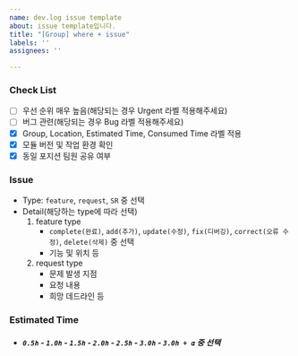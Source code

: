 ```yaml
---
name: dev.log issue template
about: issue template입니다.
title: "[Group] where + issue"
labels: ''
assignees: ''

---
```


### Check List
- [ ] 우선 순위 매우 높음(해당되는 경우 Urgent 라벨 적용해주세요)
- [ ] 버그 관련(해당되는 경우 Bug 라벨 적용해주세요)
- [x] Group, Location, Estimated Time, Consumed Time 라벨 적용
- [x] 모듈 버전 및 작업 환경 확인
- [x] 동일 포지션 팀원 공유 여부
 
### Issue
- Type: `feature`, `request`, `SR` 중 선택
- Detail(해당하는 type에 따라 선택)
  1. feature type
      - `complete(완료)`, `add(추가)`, `update(수정)`, `fix(디버깅)`, `correct(오류 수정)`, `delete(삭제)` 중 선택
      - 기능 및 위치 등
  2. request type
      - 문제 발생 지점
      - 요청 내용
      - 희망 데드라인 등

### Estimated Time
- ##### `0.5h` - `1.0h` - `1.5h` - `2.0h` - `2.5h` - `3.0h` - `3.0h + α` 중 선택
